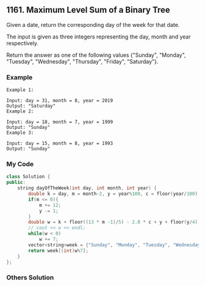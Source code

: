 ## 1161. Maximum Level Sum of a Binary Tree

Given a date, return the corresponding day of the week for that date.

The input is given as three integers representing the day, month and year respectively.

Return the answer as one of the following values {"Sunday", "Monday", "Tuesday", "Wednesday", "Thursday", "Friday", "Saturday"}.


### Example
```
Example 1:

Input: day = 31, month = 8, year = 2019
Output: "Saturday"
Example 2:

Input: day = 18, month = 7, year = 1999
Output: "Sunday"
Example 3:

Input: day = 15, month = 8, year = 1993
Output: "Sunday"
```

### My Code
```c++
class Solution {
public:
    string dayOfTheWeek(int day, int month, int year) {
        double k = day, m = month-2, y = year%100, c = floor(year/100);
        if(m <= 0){
            m += 12;
            y -= 1;
        }
        double w = k + floor((13 * m -1)/5) - 2.0 * c + y + floor(y/4) + floor(c/4);
        // cout << w << endl;
        while(w < 0)
            w += 7;
        vector<string>week = {"Sunday", "Monday", "Tuesday", "Wednesday", "Thursday", "Friday", "Saturday"};
        return week[(int)w%7];
    }
};
```


### Others Solution
```c++
```

